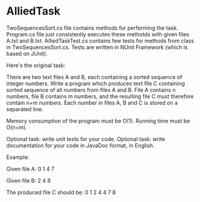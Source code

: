 # AlliedTask

TwoSequencesSort.cs file contains methods for performing the task.
Program.cs file just consistently executes these methotds with given files A.txt and B.txt.
AlliedTaskTest.cs contains few tests for methods from class in TwoSequencesSort.cs. Tests are written in NUnit Framework (which is based on JUnit).

Here's the original task:

There are two text files A and B, each containing a sorted sequence of integer numbers.
Write a program which produces text file C containing sorted sequence of all numbers from files A and B.
File A contains n numbers, file B contains m numbers, and the resulting file C must therefore contain n+m numbers. 
Each number in files A, B and C is stored on a separated line.

Memory consumption of the program must be O(1). Running time must be O(n+m).

Optional task: write unit tests for your code.
Optional task: write documentation for your code in JavaDoc format, in English.

Example:

Given file A:
0
1
4
7

Given file B:
2
4
8

The produced file C should be:
0
1
2
4
4
7
8

